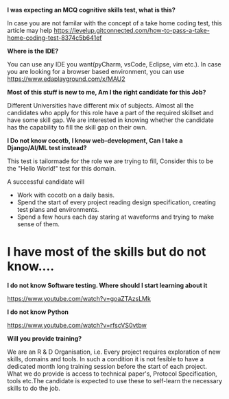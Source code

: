 **I was expecting an MCQ cognitive skills test, what is this?**

In case you are not familar with the concept of a take home coding test, this article may help https://levelup.gitconnected.com/how-to-pass-a-take-home-coding-test-8374c5b641ef

**Where is the IDE?**

You can use any IDE you want(pyCharm, vsCode, Eclipse, vim etc.).
In case you are looking for a browser based environment, you can use https://www.edaplayground.com/x/MAU2

**Most of this stuff is new to me, Am I the right candidate for this Job?**

Different Universities have different mix of subjects. Almost all the candidates who apply for this role have a part of the required skillset and have some skill gap. 
We are interested in knowing whether the candidate has the capability to fill the skill gap on their own.


**I Do not know cocotb, I know web-development, Can I take a Django/AI/ML test instead?**

This test is tailormade for the role we are trying to fill, Consider this to be the "Hello World!" test for this domain. 

A successful candidate will 

* Work with cocotb on a daily basis.
* Spend the start of every project reading design specification, creating test plans and environments.
* Spend a few hours each day staring at waveforms and trying to make sense of them.

# I have most of the skills but do not know....

**I do not know Software testing. Where should I start learning about it**

https://www.youtube.com/watch?v=goaZTAzsLMk

**I do not know Python**

https://www.youtube.com/watch?v=rfscVS0vtbw

**Will you provide training?**

We are an R & D Organisation, i.e. Every project requires exploration of new skills, domains and tools. In such a condition it is not fesible to have a dedicated month long training session before the start of each project.
What we do provide is access to technical paper's, Protocol Specification, tools etc.The candidate is expected to use these to self-learn the necessary skills to do the job.
